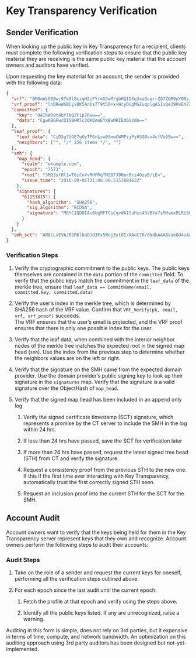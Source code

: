 # Key Transparency Verification

## Sender Verification

When looking up the public key in Key Transparency for a recipient, clients
must complete the following verification steps to ensure that the public key
material they are receiving is the same public key material that the account
owners and auditors have verified. 

Upon requesting the key material for an account, the sender is provided with
the following data:

```json
{
  "vrf": "BMOmWsO0Bwj9Tk9l8czqH2jFYrmXGwM/gbHQIDXq3xaOoqrrZO7Z6R9pYONsj2nEHxckyHIH1o9mZXADatMelr4=",
  "vrf_proof": "lnDRwW6BCyv8K5AnbsTT9t50+x+WcyDigMGIuqplgAS1xQeJ9HvEm7ZRDEcCUGublzv2nu7cdwLyD51ePRTzjA==",
  "committed": {
    "key": "B4IhW09t4bYTkQZF1p7Rvw==",
    "data": "CgwKBGFwcDISBHRlc3QKDAoEYXBwMRIEdGVzdA=="
  },
  "leaf_proof": {
    "leaf_data": "CiD3g7UGE7qOyTPGnLsw9SmwCWMPzjPz65G0vv4cfVw99w==",
    "neighbors": ["", "/* 256 items */", ""]
  },
  "smh": {
    "map_head": {
      "realm": "example.com",
      "epoch": "7573",
      "root": "3MQ3sfHl1wT6iCuVvRHFRqTN587J9Npr8rz4OzyB/iE=",
      "issue_time": "2016-09-01T21:06:09.515380163Z"
    },
    "signatures": {
      "61153815": {
        "hash_algorithm": "SHA256",
        "sig_algorithm": "ECDSA",
        "signature": "MEYCIQDDIAu0UgMFTCsCqvWA15uHzc43VBYa7sRMvmxDLRiS0AIhAPiWCDBLdJFiGmkUAlyqPWgMVobONB5a25xLQSSWZaGb"
      }
    }
  },
  "smh_sct": "AN8cLsEVAJRSR6lhaDJd3Fx5Wej3xtOI/AAuC70/dNdkAAABVueQO4sAAAQDAEYwRAIgI2teJpbbjXb8Xld8Jn3jy5yu4WYY6ddeB+vGsg1eqHkCIBRqnXEq8Owg1rVUGxb3Q52UZ2y6DxQ9HJ+ZYTAQW8RQ"
}
```


### Verification Steps


1.  Verify the cryptographic commitment to the public keys. The public keys
themselves are contained in the `data` portion of the `committed` field. To
verify that the public keys match the commitment in the `leaf_data` of the
merkle tree, ensure that `leaf_data == CommitName(email, committed.key,
committed.data)` 

1.  Verify the user’s index in the merkle tree, which is
determined by SHA256 hash of the VRF value. Confirm that 
`VRF_Verify(pk, email, vrf, vrf_proof)` succeeds.  
The VRF ensures that the user’s email is protected,
and the VRF proof ensures that there is only one possible index for the user. 

1.  Verify that the leaf data, when combined with the interior neighbor nodes
of the merkle tree matches the expected root in the signed map head (`smh`).
Use the index from the previous step to determine whether the neighbors values
are on the left or right. 

1.  Verify that the signature on the SMH came from the expected domain
provider. Use the domain provider’s public signing key to look up their
signature in the `signatures` map.  Verify that the signature is a valid
signature over the ObjectHash of `map_head`.

1.  Verify that the signed map head has been included in an append only log
    1.  Verify the signed certificate timestamp (SCT) signature, which
	represents a promise by the CT server to include the SMH in the log
	within 24 hrs. 

    1.  If less than 24 hrs have passed, save the SCT for verification later

    1.  If more than 24 hrs have passed, request the latest signed tree head
	(STH) from CT and verify the signature. 

    1.  Request a consistency proof from the previous STH to the new one. If
	this if the first time ever interacting with Key Transparency,
	automatically trust the first correctly signed STH seen. 

    1.  Request an inclusion proof into the current STH for the SCT for the SMH.

## Account Audit

Account owners want to verify that the keys being held for them in the Key
Transparency server represent keys that they own and recognize. Account owners
perform the following steps to audit their accounts:

### Audit Steps

1.  Take on the role of a sender and request the current keys for oneself,
performing all the verification steps outlined above. 

1.  For each epoch since the last audit until the current epoch:

    1.  Fetch the profile at that epoch and verify using the steps above.

    1.  Identify all the public keys listed. If any are unrecognized, raise a
	warning. 

Auditing in this form is simple, does not rely on 3rd parties, but it expensive
in terms of time, compute, and network bandwidth. An optimization on this
auditing approach using 3rd party auditors has been designed but 
not-yet-implemented. 
